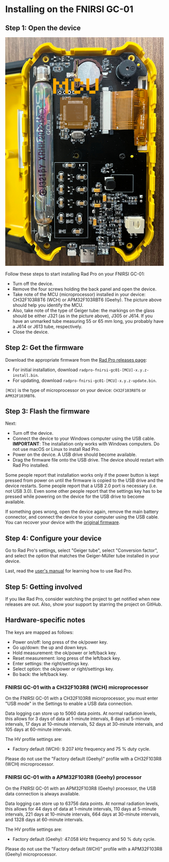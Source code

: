 # Installing on the FNIRSI GC-01

## Step 1: Open the device

![FNIRSI GC-01 circuit board types](img/gc-01-board-type.jpg)

Follow these steps to start installing Rad Pro on your FNIRSI GC-01:

* Turn off the device.
* Remove the four screws holding the back panel and open the device.
* Take note of the MCU (microprocessor) installed in your device: CH32F103R8T6 (WCH) or APM32F103RBT6 (Geehy). The picture above should help you identify the MCU.
* Also, take note of the type of Geiger tube: the markings on the glass should be either J321 (as in the picture above), J305 or J614. If you have an unmarked tube measuring 55 or 65 mm long, you probably have a J614 or J613 tube, respectively.
* Close the device.

## Step 2: Get the firmware

Download the appropriate firmware from the [Rad Pro releases page](https://github.com/Gissio/radpro/releases):
  * For initial installation, download `radpro-fnirsi-gc01-[MCU]-x.y.z-install.bin`.
  * For updating, download `radpro-fnirsi-gc01-[MCU]-x.y.z-update.bin`.

`[MCU]` is the type of microprocessor on your device: `CH32F103R8T6` or `APM32F103RBT6`.

## Step 3: Flash the firmware

Next:

* Turn off the device.
* Connect the device to your Windows computer using the USB cable. **IMPORTANT**: The installation only works with Windows computers. Do not use macOS or Linux to install Rad Pro.
* Power on the device. A USB drive should become available.
* Drag the firmware file onto the USB drive. The device should restart with Rad Pro installed.

Some people report that installation works only if the power button is kept pressed from power on until the firmware is copied to the USB drive and the device restarts. Some people report that a USB 2.0 port is necessary (i.e. not USB 3.0). Even some other people report that the settings key has to be pressed while powering on the device for the USB drive to become available.

If something goes wrong, open the device again, remove the main battery connector, and connect the device to your computer using the USB cable. You can recover your device with the [original firmware](firmware).

## Step 4: Configure your device

Go to Rad Pro's settings, select "Geiger tube", select "Conversion factor", and select the option that matches the Geiger-Müller tube installed in your device.

Last, read the [user's manual](../../users.md) for learning how to use Rad Pro.

## Step 5: Getting involved

If you like Rad Pro, consider watching the project to get notified when new releases are out. Also, show your support by starring the project on GitHub.

## Hardware-specific notes

The keys are mapped as follows:

  * Power on/off: long press of the ok/power key.
  * Go up/down: the up and down keys.
  * Hold measurement: the ok/power or left/back key.
  * Reset measurement: long press of the left/back key.
  * Enter settings: the right/settings key.
  * Select option: the ok/power or right/settings key.
  * Bo back: the left/back key.

### FNIRSI GC-01 with a CH32F103R8 (WCH) microprocessor

On the FNIRSI GC-01 with a CH32F103R8 microprocessor, you must enter "USB mode" in the Settings to enable a USB data connection.

Data logging can store up to 5060 data points. At normal radiation levels, this allows for 3 days of data at 1-minute intervals, 8 days at 5-minute intervals, 17 days at 10-minute intervals, 52 days at 30-minute intervals, and 105 days at 60-minute intervals.

The HV profile settings are:

* Factory default (WCH): 9.207 kHz frequency and 75 % duty cycle.

Please do not use the "Factory default (Geehy)" profile with a CH32F103R8 (WCH) microprocessor.

### FNIRSI GC-01 with a APM32F103R8 (Geehy) processor

On the FNIRSI GC-01 with an APM32F103R8 (Geehy) processor, the USB data connection is always available. 

Data logging can store up to 63756 data points. At normal radiation levels, this allows for 44 days of data at 1-minute intervals, 110 days at 5-minute intervals, 221 days at 10-minute intervals, 664 days at 30-minute intervals, and 1328 days at 60-minute intervals.

The HV profile settings are:

* Factory default (Geehy): 47.058 kHz frequency and 50 % duty cycle.

Please do not use the "Factory default (WCH)" profile with a APM32F103R8 (Geehy) microprocessor.
